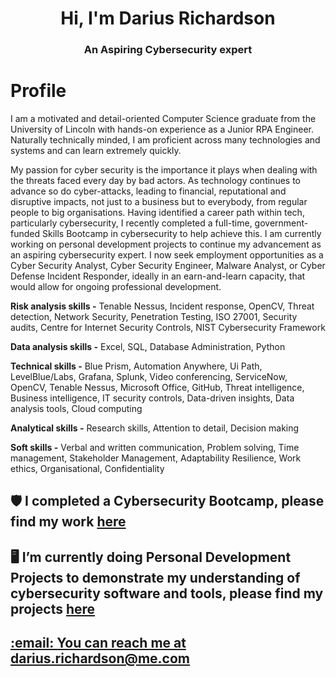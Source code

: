 <h1 align="center">Hi, I'm Darius Richardson</h1>
<h3 align="center">An Aspiring Cybersecurity expert</h3>
<h1>Profile</h1>
<p></p>I am a motivated and detail-oriented Computer Science graduate from the University of Lincoln with hands-on experience as a Junior RPA Engineer. Naturally technically minded, I am proficient across many technologies and systems and can learn extremely quickly.</p>
<p></p>My passion for cyber security is the importance it plays when dealing with the threats faced every day by bad actors. As technology continues to advance so do cyber-attacks, leading to financial, reputational and disruptive impacts, not just to a business but to everybody, from regular people to big organisations. Having identified a career path within tech, particularly cybersecurity, I recently completed a full-time, government-funded Skills Bootcamp in cybersecurity to help achieve this. I am currently working on personal development projects to continue my advancement as an aspiring cybersecurity expert. I now seek employment opportunities as a Cyber Security Analyst, Cyber Security Engineer, Malware Analyst, or Cyber Defense Incident Responder, ideally in an earn-and-learn capacity, that would allow for ongoing professional development.</p>

<p><b>Risk analysis skills -</b> Tenable Nessus, Incident response, OpenCV, Threat detection, Network Security,
Penetration Testing, ISO 27001, Security audits, Centre for Internet Security Controls,
NIST Cybersecurity Framework</p>
<p></p><b>Data analysis skills -</b> Excel, SQL, Database Administration, Python</p>
<p><b>Technical skills -</b> Blue Prism, Automation Anywhere, Ui Path, LevelBlue/Labs, Grafana, Splunk, Video
conferencing, ServiceNow, OpenCV, Tenable Nessus, Microsoft Office, GitHub, Threat intelligence,
Business intelligence, IT security controls, Data-driven insights, Data analysis tools, Cloud computing</p>
<p></p><b>Analytical skills -</b> Research skills, Attention to detail, Decision making</p>
<p></p><b>Soft skills -</b> Verbal and written communication, Problem solving, Time management, Stakeholder
Management, Adaptability Resilience, Work ethics, Organisational, Confidentiality</p>


<h2>🛡️ I completed a Cybersecurity Bootcamp, please find my work <a href="https://github.com/dariusrichardson55/CyberSecurity-Bootcamp" target="blank">here</h2></a>

<h2>🖥️ I’m currently doing Personal Development Projects to demonstrate my understanding of cybersecurity software and tools, please find my projects <a href="https://github.com/dariusrichardson55/Personal-Development-Projects" target="blank">here</h2>

<h2>:email: You can reach me at darius.richardson@me.com</h2>
